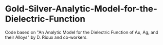 # Gold-Silver-Analytic-Model-for-the-Dielectric-Function
Code based on "An Analytic Model for the Dielectric Function of Au, Ag, and their Alloys" by D. Rioux and co-workers.
